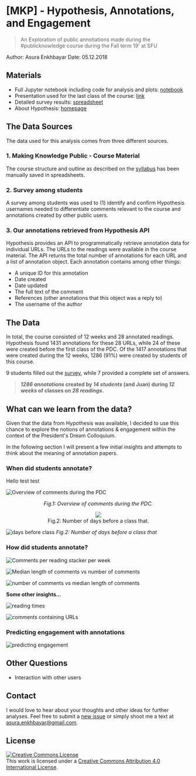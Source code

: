 # [MKP] - Hypothesis, Annotations, and Engagement

> An Exploration of public annotiations made during the #publicknowledge course during the Fall term 19' at SFU

Author: Asura Enkhbayar
Date: 05.12.2018

## Materials

- Full Jupyter notebook including code for analysis and plots: [notebook](code/results.ipynb)
- Presentation used for the last class of the course: [link](http://htmlpreview.github.io/?https://github.com/Bubblbu/public-knowledge-annotations/blob/master/code/presentation.html)
- Detailed survey results: [spreadsheet](data/survey.csv)
- About Hypothesis: [homepage](hypothes.is)

## The Data Sources

The data used for this analysis comes from three different sources.

### 1. Making Knowledge Public - Course Material

The course structure and outline as described on the [syllabus](scholcommlab.ca/publicknowledge) has been manually saved in spreadsheets.

### 2. Survey among students

A survey among students was used to (1) identify and confirm Hypothesis usernames needed to differentiate comments relevant to the course and annotations created by other public users.

### 3. Our annotations retrieved from Hypothesis API

Hypothesis provides an API to programmatically retrieve annotation data for individual URLs. The URLs to the readings were available in the course material. The API returns the total number of annotations for each URL and a list of annotation object. Each annotation contains among other things:

- A unique ID for this annotation
- Date created
- Date updated
- The full text of the comment
- References (other annotations that this object was a reply to)
- The username of the author

## The Data

In total, the course consisted of 12 weeks and 28 annotated readings. Hypothesis found 1431 annotations for these 28 URLs, while 24 of these were created before the first class of the PDC. Of the 1417 annotations that were created during the 12 weeks, 1286 (91%) were created by students of this course.

9 students filled out the [survey](data/survey.csv), while 7 provided a complete set of answers.

> **_1286 annotations_ created by _14 students_ (and Juan) during _12 weeks_ of classes on _28 readings_.**

## What can we learn from the data?

Given that the data from Hypothesis was available, I decided to use this chance to explore the notions of annotations & engagement within the context of the President's Dream Colloquium.

In the following section I will present a few initial insights and attempts to think about the meaning of annotation papers.

### When did students annotate?
Hello test test

![Overview of comments during the PDC](plots/week_overview.png)
<center><em>Fig.1: Overview of comments during the PDC.</em></center>


<figure align="center">
  <img src="plots/days_before_class.png"/>
  <figcaption>Fig.2: Number of days before a class that.</figcaption>
</figure>

![days before class](plots/days_before_class.png)
<em>Fig.2: Number of days before a class that</em>

### How did students annotate?

![Comments per reading stacker per week](plots/comments_per_reading.png)

![Median length of comments vs number of comments](plots/comments_vs_length.png)

![number of comments vs median length of comments](plots/user_ranks_length_vs_comments.png)

**Some other insights...**

![reading times](plots/reading_times.png)

![comments containing URLs](plots/comments_with_urls.png)

### Predicting engagement with annotations

![predicting engagement](plots/engagement_predictors.png)


## Other Questions

- Interaction with other users

## Contact

I would love to hear about your thoughts and other ideas for further analyses. Feel free to submit a [new issue](https://github.com/Bubblbu/public-knowledge-annotations/issues/new) or simply shoot me a text at [asura.enkhbayar@gmail.com](mailto:asura.enkhbayar@gmail.com).

## License

<a rel="license" href="http://creativecommons.org/licenses/by/4.0/"><img alt="Creative Commons License" style="border-width:0" src="https://i.creativecommons.org/l/by/4.0/88x31.png" /></a><br />This work is licensed under a <a rel="license" href="http://creativecommons.org/licenses/by/4.0/">Creative Commons Attribution 4.0 International License</a>.